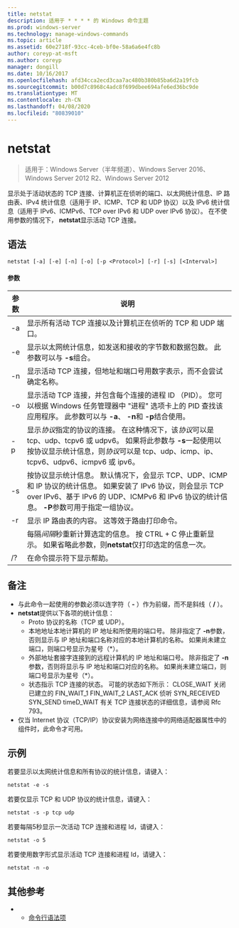 ```yaml
---
title: netstat
description: 适用于 * * * * 的 Windows 命令主题
ms.prod: windows-server
ms.technology: manage-windows-commands
ms.topic: article
ms.assetid: 60e2718f-93cc-4ceb-bf0e-58a6a6e4fc8b
author: coreyp-at-msft
ms.author: coreyp
manager: dongill
ms.date: 10/16/2017
ms.openlocfilehash: afd34cca2ecd3caa7ac480b380b85ba6d2a19fcb
ms.sourcegitcommit: b00d7c8968c4adc8f699dbee694afe6ed36bc9de
ms.translationtype: MT
ms.contentlocale: zh-CN
ms.lasthandoff: 04/08/2020
ms.locfileid: "80839010"
---
```

# <a name="netstat"></a>netstat

>适用于：Windows Server（半年频道）、Windows Server 2016、Windows Server 2012 R2、Windows Server 2012

显示处于活动状态的 TCP 连接、计算机正在侦听的端口、以太网统计信息、IP 路由表、IPv4 统计信息（适用于 IP、ICMP、TCP 和 UDP 协议）以及 IPv6 统计信息（适用于 IPv6、ICMPv6、TCP over IPv6 和 UDP over IPv6 协议）。 在不使用参数的情况下， **netstat**显示活动 TCP 连接。 

## <a name="syntax"></a>语法
```
netstat [-a] [-e] [-n] [-o] [-p <Protocol>] [-r] [-s] [<Interval>]
```

#### <a name="parameters"></a>参数

|   参数   |                                                                                                                                              说明                                                                                                                                              |
|---------------|-------------------------------------------------------------------------------------------------------------------------------------------------------------------------------------------------------------------------------------------------------------------------------------------------------|
|      -a       |                                                                                                   显示所有活动 TCP 连接以及计算机正在侦听的 TCP 和 UDP 端口。                                                                                                   |
|      -e       |                                                                                 显示以太网统计信息，如发送和接收的字节数和数据包数。 此参数可以与 **-s**组合。                                                                                  |
|      -n       |                                                                               显示活动 TCP 连接，但地址和端口号用数字表示，而不会尝试确定名称。                                                                               |
|      -o       |                          显示活动 TCP 连接，并包含每个连接的进程 ID （PID）。 您可以根据 Windows 任务管理器中 "进程" 选项卡上的 PID 查找该应用程序。 此参数可以与 **-a**、 **-n**和 **-p**结合使用。                           |
| -p <Protocol> |               显示*协议*指定的协议的连接。 在这种情况下，该*协议*可以是 tcp、udp、tcpv6 或 udpv6。 如果将此参数与 **-s**一起使用以按协议显示统计信息，则*协议*可以是 tcp、udp、icmp、ip、tcpv6、udpv6、icmpv6 或 ipv6。                |
|      -s       | 按协议显示统计信息。 默认情况下，会显示 TCP、UDP、ICMP 和 IP 协议的统计信息。 如果安装了 IPv6 协议，则会显示 TCP over IPv6、基于 IPv6 的 UDP、ICMPv6 和 IPv6 协议的统计信息。 **-P**参数可用于指定一组协议。 |
|      -r       |                                                                                                     显示 IP 路由表的内容。 这等效于路由打印命令。                                                                                                     |
|  <Interval>   |                                                        每隔*间隔*秒重新计算选定的信息。 按 CTRL + C 停止重新显示。 如果省略此参数，则**netstat**仅打印选定的信息一次。                                                         |
|      /?       |                                                                                                                                 在命令提示符下显示帮助。                                                                                                                                  |

## <a name="remarks"></a>备注
-   与此命令一起使用的参数必须以连字符（ **-** ）作为前缀，而不是斜线（ **/** ）。
-   **netstat**提供以下各项的统计信息：
    -   Proto 协议的名称（TCP 或 UDP）。
    -   本地地址本地计算机的 IP 地址和所使用的端口号。 除非指定了 **-n**参数，否则显示与 IP 地址和端口名称对应的本地计算机的名称。 如果尚未建立端口，则端口号显示为星号（*）。
    -   外部地址套接字连接到的远程计算机的 IP 地址和端口号。 除非指定了 **-n**参数，否则将显示与 IP 地址和端口对应的名称。 如果尚未建立端口，则端口号显示为星号（*）。
    -   状态指示 TCP 连接的状态。 可能的状态如下所示： CLOSE_WAIT 关闭已建立的 FIN_WAIT_1 FIN_WAIT_2 LAST_ACK 侦听 SYN_RECEIVED SYN_SEND timeD_WAIT 有关 TCP 连接状态的详细信息，请参阅 Rfc 793。
-   仅当 Internet 协议（TCP/IP）协议安装为网络连接中的网络适配器属性中的组件时，此命令才可用。

## <a name="examples"></a><a name=BKMK_Examples></a>示例
若要显示以太网统计信息和所有协议的统计信息，请键入：
```
netstat -e -s
```
若要仅显示 TCP 和 UDP 协议的统计信息，请键入：
```
netstat -s -p tcp udp
```
若要每隔5秒显示一次活动 TCP 连接和进程 Id，请键入：
```
netstat -o 5
```
若要使用数字形式显示活动 TCP 连接和进程 Id，请键入：
```
netstat -n -o
```

## <a name="additional-references"></a>其他参考
-   - [命令行语法项](command-line-syntax-key.md)
